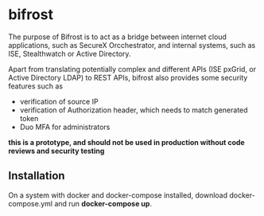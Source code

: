 # bifrost

The purpose of Bifrost is to act as a bridge between internet cloud applications, such as SecureX Orcchestrator, and internal systems, such as ISE, Stealthwatch  or Active Directory.

Apart from translating potentially complex and different APIs (ISE pxGrid, or Active Directory LDAP) to REST APIs, bifrost also provides some security features such as 
- verification of source IP
- verification of Authorization header, which needs to match generated token
- Duo MFA for administrators

**this is a prototype, and should not be used in production without code reviews and security testing**

## Installation

On a system with docker and docker-compose installed, download docker-compose.yml and run **docker-compose up**.
